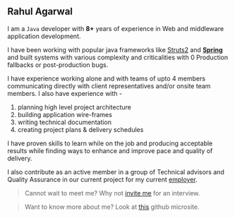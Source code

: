 ## Rahul Agarwal
I am a `Java` developer with **8+** years of experience in Web and middleware application development.

I have been working with popular java frameworks like [Struts2](https://struts.apache.org/) and **[Spring](https://spring.io/)** and built systems with various complexity and criticalities with 0 Production fallbacks or post-production bugs.

I have experience working alone and with teams of upto 4 members communicating directly with client representatives and/or onsite team members. I also have experience with -
1. planning high level project architecture
2. building application wire-frames
3. writing technical documentation
4. creating project plans & delivery schedules

I have proven skills to learn while on the job and producing acceptable results while finding ways to enhance and improve pace and quality of delivery.

I also contribute as an active member in a group of Technical advisors and Quality Assurance in our current project for my current [employer](https://www.cognizant.com/india).

> Cannot wait to meet me? Why not [invite me](mailto:rahul89.agarwal@gmail.com?subject=Can+you+meet+us+for+an+interview%3F&body=We+saw+your+profile+and+we+are+interested+for+a+quick+chat.+Can+you+come+over+at+our+place%3F%0D%0Acompany+%3A+%3C%3E%0D%0A++address+%3A+%3C%3E%0D%0A+++map+url+%3A+%3C%3E%0D%0A+++++++++date+%3A+%3Cyyyy%2Fmm%2Fdd%3E) for an interview.

> Want to know more about me? Look at [this](https://agrahul89.github.io/) github microsite.
